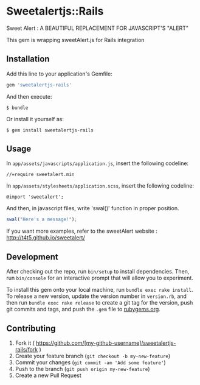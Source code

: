 # Sweetalertjs::Rails

Sweet Alert : A BEAUTIFUL REPLACEMENT FOR JAVASCRIPT'S "ALERT"

This gem is wrapping sweetAlert.js for Rails integration

## Installation

Add this line to your application's Gemfile:

```ruby
gem 'sweetalertjs-rails'
```

And then execute:

    $ bundle

Or install it yourself as:

    $ gem install sweetalertjs-rails

## Usage

In `app/assets/javascripts/application.js`, insert the following codeline:

```
//=require sweetalert.min
```

In `app/assets/stylesheets/application.scss`, insert the following codeline:

```
@import 'sweetalert';
```

And then, in javascript files, write 'swal()' function in proper position.

```js
swal("Here's a message!");
```

If you want more examples, refer to the sweetAlert website : http://t4t5.github.io/sweetalert/

## Development

After checking out the repo, run `bin/setup` to install dependencies. Then, run `bin/console` for an interactive prompt that will allow you to experiment.

To install this gem onto your local machine, run `bundle exec rake install`. To release a new version, update the version number in `version.rb`, and then run `bundle exec rake release` to create a git tag for the version, push git commits and tags, and push the `.gem` file to [rubygems.org](https://rubygems.org).

## Contributing

1. Fork it ( https://github.com/[my-github-username]/sweetalertjs-rails/fork )
2. Create your feature branch (`git checkout -b my-new-feature`)
3. Commit your changes (`git commit -am 'Add some feature'`)
4. Push to the branch (`git push origin my-new-feature`)
5. Create a new Pull Request
